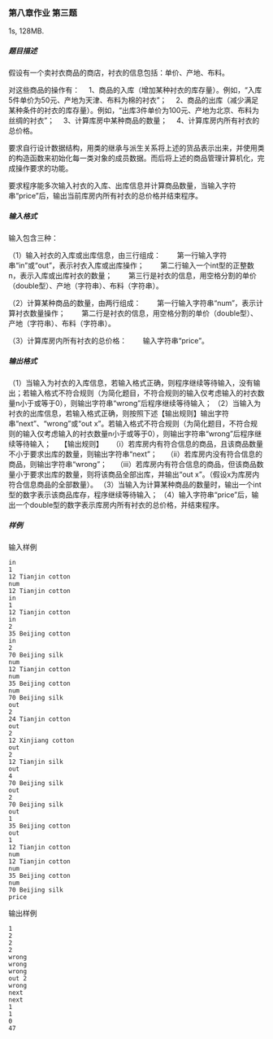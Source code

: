 ### 第八章作业 第三题

1s, 128MB.

##### 题目描述

假设有一个卖衬衣商品的商店，衬衣的信息包括：单价、产地、布料。

对这些商品的操作有：
&emsp;1、商品的入库（增加某种衬衣的库存量）。例如，“入库5件单价为50元、产地为天津、布料为棉的衬衣”；
&emsp;2、商品的出库（减少满足某种条件的衬衣的库存量）。例如，“出库3件单价为100元、产地为北京、布料为丝绸的衬衣”；
&emsp;3、计算库房中某种商品的数量；
&emsp;4、计算库房内所有衬衣的总价格。

要求自行设计数据结构，用类的继承与派生关系将上述的货品表示出来，并使用类的构造函数来初始化每一类对象的成员数据。而后将上述的商品管理计算机化，完成操作要求的功能。

要求程序能多次输入衬衣的入库、出库信息并计算商品数量，当输入字符串“price”后，输出当前库房内所有衬衣的总价格并结束程序。

##### 输入格式

输入包含三种：

（1）输入衬衣的入库或出库信息，由三行组成： 
&emsp;&emsp;第一行输入字符串“in”或“out”，表示衬衣入库或出库操作；
&emsp;&emsp;第二行输入一个int型的正整数n，表示入库或出库衬衣的数量；
&emsp;&emsp;第三行是衬衣的信息，用空格分割的单价（double型）、产地（字符串）、布料（字符串）。

（2）计算某种商品的数量，由两行组成： 
&emsp;&emsp;第一行输入字符串“num”，表示计算衬衣数量操作；
&emsp;&emsp;第二行是衬衣的信息，用空格分割的单价（double型）、产地（字符串）、布料（字符串）。

（3）计算库房内所有衬衣的总价格：
&emsp;&emsp;输入字符串“price”。

##### 输出格式

（1）当输入为衬衣的入库信息，若输入格式正确，则程序继续等待输入，没有输出；若输入格式不符合规则（为简化题目，不符合规则的输入仅考虑输入的衬衣数量n小于或等于0），则输出字符串“wrong”后程序继续等待输入；
（2）当输入为衬衣的出库信息，若输入格式正确，则按照下述【输出规则】输出字符串“next”、“wrong”或“out x”。若输入格式不符合规则（为简化题目，不符合规则的输入仅考虑输入的衬衣数量n小于或等于0），则输出字符串“wrong”后程序继续等待输入；
&emsp;【输出规则】
&emsp;（i）若库房内有符合信息的商品，且该商品数量不小于要求出库的数量，则输出字符串“next”；
&emsp;（ii）若库房内没有符合信息的商品，则输出字符串“wrong”；
&emsp;（iii）若库房内有符合信息的商品，但该商品数量小于要求出库的数量，则将该商品全部出库，并输出“out x”。（假设x为库房内符合信息商品的全部数量）。
（3）当输入为计算某种商品的数量时，输出一个int型的数字表示该商品库存，程序继续等待输入；
（4）输入字符串“price”后，输出一个double型的数字表示库房内所有衬衣的总价格，并结束程序。

##### 样例

输入样例

```
in
1
12 Tianjin cotton
num
12 Tianjin cotton
in
1
12 Tianjin cotton
in
2
35 Beijing cotton
in
2
70 Beijing silk
num
12 Tianjin cotton
num
35 Beijing cotton
num
70 Beijing silk
out
2
24 Tianjin cotton
out
2
12 Xinjiang cotton
out
2
12 Tianjin silk
out
4
70 Beijing silk
out
2
70 Beijing silk
out
1
35 Beijing cotton
out
1
12 Tianjin cotton
num
12 Tianjin cotton
num
35 Beijing cotton
num
70 Beijing silk
price
```

输出样例

```
1
2
2
2
wrong
wrong
wrong
out 2
wrong
next
next
1
1
0
47
```